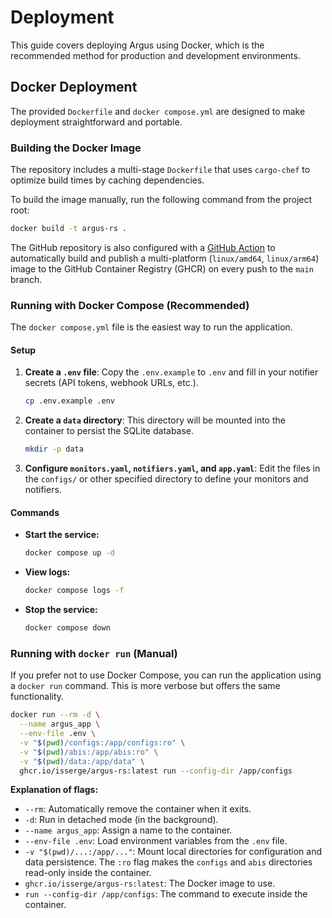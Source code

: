 # Deployment

This guide covers deploying Argus using Docker, which is the recommended method for production and development environments.

## Docker Deployment

The provided `Dockerfile` and `docker compose.yml` are designed to make deployment straightforward and portable.

### Building the Docker Image

The repository includes a multi-stage `Dockerfile` that uses `cargo-chef` to optimize build times by caching dependencies.

To build the image manually, run the following command from the project root:
```bash
docker build -t argus-rs .
```
The GitHub repository is also configured with a [GitHub Action](../.github/workflows/docker-publish.yml) to automatically build and publish a multi-platform (`linux/amd64`, `linux/arm64`) image to the GitHub Container Registry (GHCR) on every push to the `main` branch.

### Running with Docker Compose (Recommended)

The `docker compose.yml` file is the easiest way to run the application.

#### Setup

1.  **Create a `.env` file**: Copy the `.env.example` to `.env` and fill in your notifier secrets (API tokens, webhook URLs, etc.).
    ```bash
    cp .env.example .env
    ```
2.  **Create a `data` directory**: This directory will be mounted into the container to persist the SQLite database.
    ```bash
    mkdir -p data
    ```
3.  **Configure `monitors.yaml`, `notifiers.yaml`, and `app.yaml`**: Edit the files in the `configs/` or other specified directory to define your monitors and notifiers.

#### Commands

-   **Start the service:**
    ```bash
    docker compose up -d
    ```
-   **View logs:**
    ```bash
    docker compose logs -f
    ```
-   **Stop the service:**
    ```bash
    docker compose down
    ```

### Running with `docker run` (Manual)

If you prefer not to use Docker Compose, you can run the application using a `docker run` command. This is more verbose but offers the same functionality.

```bash
docker run --rm -d \
  --name argus_app \
  --env-file .env \
  -v "$(pwd)/configs:/app/configs:ro" \
  -v "$(pwd)/abis:/app/abis:ro" \
  -v "$(pwd)/data:/app/data" \
  ghcr.io/isserge/argus-rs:latest run --config-dir /app/configs
```

**Explanation of flags:**
- `--rm`: Automatically remove the container when it exits.
- `-d`: Run in detached mode (in the background).
- `--name argus_app`: Assign a name to the container.
- `--env-file .env`: Load environment variables from the `.env` file.
- `-v "$(pwd)/...:/app/..."`: Mount local directories for configuration and data persistence. The `:ro` flag makes the `configs` and `abis` directories read-only inside the container.
- `ghcr.io/isserge/argus-rs:latest`: The Docker image to use.
- `run --config-dir /app/configs`: The command to execute inside the container.
